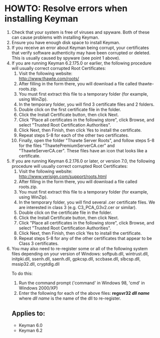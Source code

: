 # HOWTO: Resolve errors when installing Keyman

<ol>

<li>Check that your system is free of viruses and spyware.  Both of these can cause problems with installing Keyman.</li>
<li>Ensure you have enough disk space to install Keyman.</li>
<li>If you receive an error about Keyman being corrupt, your certificates that verify software authenticity may have
been corrupted or deleted.  This is usually caused by spyware (see point 1 above).</li>

<li>If you are running Keyman 6.2.175.0 or earlier, the following procedure will usually
correct corrupted Root Certificates:

<ol><li>Visit the following website:<br>
  <a href='http://www.thawte.com/roots/'>http://www.thawte.com/roots/</a></li>
<li>After filling in the form there, you will download a file called thawte-roots.zip.</li>
<li>You must first extract this file to a temporary folder (for example, using WinZip).</li>
<li>In the temporary folder, you will find 3 certificate files and 2 folders.</li>

<li>Double click on the first certificate file in the folder.</li>
<li>Click the Install Certificate button, then click Next.</li>
<li>Click "Place all certificates in the following store", click Browse, and select "Trusted Root Certification Authorities".</li>
<li>Click Next, then Finish, then click Yes to install the certificate.</li>
<li>Repeat steps 5-8 for each of the other two certificates.</li>
<li>Finally, open the folder "Thawte Server Roots", and follow steps 5-8 for the files "ThawtePremiumServerCA.cer" and
"ThawteServerCA.cer".  These files have an icon that looks like a certificate.</li>
</ol>
</li>

<li>If you are running Keyman 6.2.176.0 or later, or version 7.0, the following procedure will usually
correct corrupted Root Certificates:

<ol><li>Visit the following website:<br>
  <a href='http://www.verisign.com/support/roots.html'>http://www.verisign.com/support/roots.html</a></li>
<li>After filling in the form there, you will download a file called roots.zip.</li>
<li>You must first extract this file to a temporary folder (for example, using WinZip).</li>
<li>In the temporary folder, you will find several .cer certificate files.  We are interested in class 3 (e.g. C3_PCA_G3v2.cer or similar).</li>

<li>Double click on the certificate file in the folder.</li>
<li>Click the Install Certificate button, then click Next.</li>
<li>Click "Place all certificates in the following store", click Browse, and select "Trusted Root Certification Authorities".</li>
<li>Click Next, then Finish, then click Yes to install the certificate.</li>
<li>Repeat steps 5-8 for any of the other certificates that appear to be Class 3 certificates.</li>
</ol>
</li>

<li>You may also need to re-register some or all of the following system files depending on your version of Windows: softpub.dll, wintrust.dll, initpki.dll, ssenh.dll, saenh.dll, gpkcsp.dll, sccbase.dll, slbcsp.dll, mssip32.dll, cryptdlg.dll

To do this:
<ol><li>Run the command prompt ('command' in Windows 98, 'cmd' in Windows 2000/XP)
<li>Enter the following for each of the above files: <b>regsvr32 <i>dll name</i></b> where <i>dll name</i> is the name of the dll to re-register.
</ol>

## Applies to:
 * Keyman 6.0
 * Keyman 6.2
